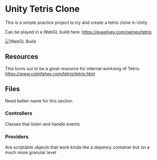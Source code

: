 # Unity Tetris Clone

This is a simple practice project to try and create a tetris clone in Unity

Can be played in a WebGL build here:
https://evasilyev.com/games/tetris

![WebGL Build](https://github.com/Zeejfps/Unity-Tetromino-Game/blob/main/Screenshots/Screenshot%202023-11-04%20202856.png)

## Resources
This turns out to be a great resource for internal worksing of Tetris.
https://www.colinfahey.com/tetris/tetris.html

## Files
Need better name for this section
### Controllers
Classes that listen and handle events
### Providers
Are scriptable objects that work kinda like a depency container but on a much more granular level 